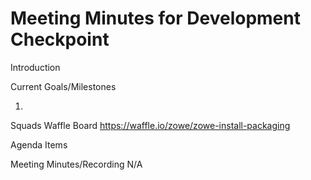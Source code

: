 # Meeting Minutes for Development Checkpoint

Introduction

Current Goals/Milestones

1.

Squads Waffle Board
https://waffle.io/zowe/zowe-install-packaging

Agenda Items


Meeting Minutes/Recording
N/A
